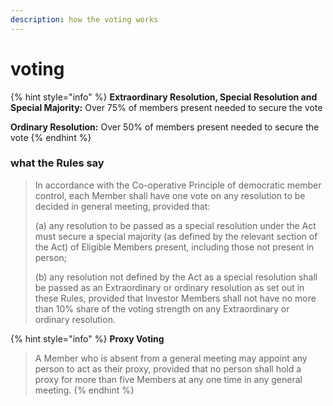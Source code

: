 ```yaml
---
description: how the voting works
---
```


# voting

{% hint style="info" %}
**Extraordinary Resolution, Special Resolution and Special Majority:** Over 75% of members present needed to secure the vote

**Ordinary Resolution:** Over 50% of members present needed to secure the vote
{% endhint %}

### what the Rules say

> In accordance with the Co-operative Principle of democratic member control, each Member shall have one vote on any resolution to be decided in general meeting, provided that: 
>
> \(a\) any resolution to be passed as a special resolution under the Act must secure a special majority \(as defined by the relevant section of the Act\) of Eligible Members present, including those not present in person; 
>
> \(b\) any resolution not defined by the Act as a special resolution shall be passed as an Extraordinary or ordinary resolution as set out in these Rules, provided that Investor Members shall not have no more than 10% share of the voting strength on any Extraordinary or ordinary resolution.

{% hint style="info" %}
**Proxy Voting**

> A Member who is absent from a general meeting may appoint any person to act as their proxy, provided that no person shall hold a proxy for more than five Members at any one time in any general meeting.
{% endhint %}



